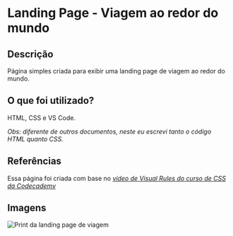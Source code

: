 # Landing Page - Viagem ao redor do mundo

## Descrição

Página simples criada para exibir uma landing page de viagem ao redor do mundo.

## O que foi utilizado?

HTML, CSS e VS Code.

<em>Obs: diferente de outros documentos, neste eu escrevi tanto o código HTML quanto CSS.</em>

## Referências

Essa página foi criada com base no <a href="https://www.youtube.com/watch?v=InA5Ff7mxrc" target="_blank"><em>vídeo de Visual Rules do curso de CSS da Codecademy</em></a>

## Imagens

![Print da landing page de viagem](/img/screenshot.png)
